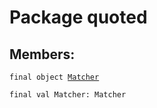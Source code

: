 # Package quoted
## Members:
<pre><code class="language-scala" >final object <a href="./Matcher$.md">Matcher</a></pre></code>
<pre><code class="language-scala" >final val Matcher: Matcher</pre></code>

